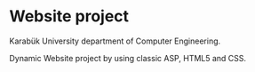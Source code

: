 # Website project
Karabük University department of Computer Engineering.
<p>Dynamic Website project by using classic ASP, HTML5 and CSS.</p>
